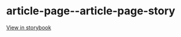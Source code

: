 # article-page--article-page-story

[View in storybook](https://raw.githack.com/Independent-Digital-News-and-Media-Ltd/indy100-pwamp-sb/PR-287-sb/index.html?path=/story/article-page--article-page-story)